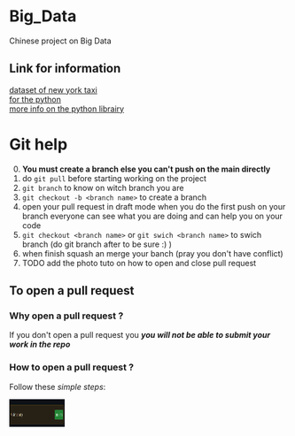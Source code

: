 # Big_Data
Chinese project on Big Data

## Link for information
[dataset of new york taxi](https://www.nyc.gov/site/tlc/about/tlc-trip-record-data.page)<br>
[for the python](https://www.nyc.gov/assets/tlc/downloads/pdf/working_parquet_format.pdf)<br>
[more info on the python librairy](https://arrow.apache.org/docs/python/parquet.html)<br>

# Git help

0. **You must create a branch else you can't push on the main directly**
1. do `git pull` before starting working on the project
2. `git branch` to know on witch branch you are
3. `git checkout -b <branch name>` to create a branch
4. open your pull request in draft mode when you do the first push on your branch
    everyone can see what you are doing and can help you on your code
5. `git checkout <branch name>` or `git swich <branch name>` to swich branch (do
   git branch after to be sure :) )
6. when finish squash an merge your banch (pray you don't have conflict)
7. TODO add the photo tuto on how to open and close pull request
## To open a pull request
### Why open a pull request ?
If you don't open a pull request you ***you will not be able to submit your work
in the repo***
### How to open a pull request ?
Follow these *simple steps*:

<img src="Pic/1.png" width="100" height="50">
